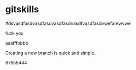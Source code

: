 # gitskills
#dsvasdfasdvasdfasdvasdfasdvasdfvasdfasdvwefarewvwe

fuck you

aaafffbbbb


Creating a new branch is quick and simple.


67555444